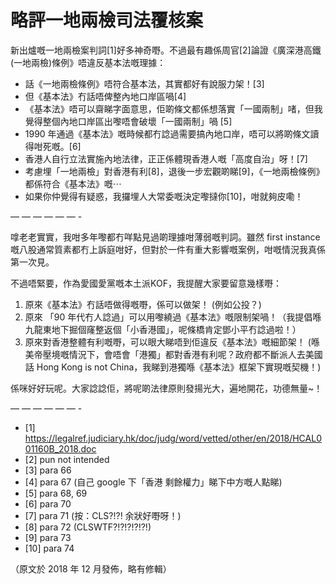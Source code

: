 # 略評一地兩檢司法覆核案

新出爐嘅一地兩檢案判詞[1]好多神奇嘢。不過最有趣係周官[2]論證《廣深港高鐵(一地兩檢)條例》唔違反基本法嘅理據：

- 話《一地兩檢條例》唔符合基本法，其實都好有說服力架！[3]
- 但《基本法》冇話唔俾整內地口岸區喎[4]
- 《基本法》唔可以齋睇字面意思，佢啲條文都係想落實「一國兩制」啫，但我覺得整個內地口岸區出嚟唔會破壞「一國兩制」喎 [5]
- 1990 年通過《基本法》嘅時候都冇諗過需要搞內地口岸，唔可以將啲條文讀得咁死嘅。[6]
- 香港人自行立法實施內地法律，正正係體現香港人嘅「高度自治」呀！[7]
- 考慮埋「一地兩檢」對香港有利[8]，退後一步宏觀啲睇[9]，《一地兩檢條例》都係符合《基本法》嘅⋯
- 如果你仲覺得有疑惑，我攞埋人大常委嘅決定嚟撻你[10]，咁就夠皮嘞！

— — — — — — -

嗱老老實實，我咁多年嚟都冇咩點見過啲理據咁薄弱嘅判詞。雖然 first instance 嘅八股通常質素都冇上訴庭咁好，但對於一件有重大影響嘅案例，咁嘅情況我真係第一次見。

不過唔緊要，作為愛國愛黨嘅本土派KOF，我提醒大家要留意幾樣嘢：

1. 原來《基本法》冇話唔做得嘅嘢，係可以做架！ (例如公投？)
2. 原來 「90 年代冇人諗過」可以用嚟繞過《基本法》嘅限制架喎！（我提倡喺九龍東地下掘個窿整返個「小香港國」，呢條橋肯定鄧小平冇諗過啦！）
3. 原來對香港整體有利嘅嘢，可以眼大睇唔到佢違反《基本法》嘅細節架！ (喺美帝壓境嘅情況下，會唔會「港獨」都對香港有利呢？政府都不斷派人去美國話 Hong Kong is not China，我睇到港獨喺《基本法》框架下實現嘅契機！)

係咪好好玩呢。大家諗諗佢，將呢啲法律原則發揚光大，遍地開花，功德無量~！

— — — — — — -

- [1] https://legalref.judiciary.hk/doc/judg/word/vetted/other/en/2018/HCAL001160B_2018.doc
- [2] pun not intended
- [3] para 66
- [4] para 67 (自己 google 下「香港 剩餘權力」睇下中方嘅人點睇)
- [5] para 68, 69
- [6] para 70
- [7] para 71 (按：CLS?!?! 余狀好嘢呀！)
- [8] para 72 (CLSWTF?!?!?!?!?!)
- [9] para 73
- [10] para 74

（原文於 2018 年 12 月發佈，略有修輯）

